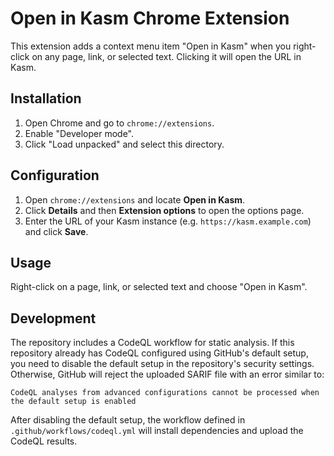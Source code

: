 # Open in Kasm Chrome Extension

This extension adds a context menu item "Open in Kasm" when you right-click on any page, link, or selected text. Clicking it will open the URL in Kasm.

## Installation

1. Open Chrome and go to `chrome://extensions`.
2. Enable "Developer mode".
3. Click "Load unpacked" and select this directory.

## Configuration

1. Open `chrome://extensions` and locate **Open in Kasm**.
2. Click **Details** and then **Extension options** to open the options page.
3. Enter the URL of your Kasm instance (e.g. `https://kasm.example.com`) and click **Save**.

## Usage

Right-click on a page, link, or selected text and choose "Open in Kasm".

## Development

The repository includes a CodeQL workflow for static analysis. If this repository already has CodeQL configured using GitHub's default setup, you need to disable the default setup in the repository's security settings. Otherwise, GitHub will reject the uploaded SARIF file with an error similar to:

```
CodeQL analyses from advanced configurations cannot be processed when the default setup is enabled
```

After disabling the default setup, the workflow defined in `.github/workflows/codeql.yml` will install dependencies and upload the CodeQL results.
